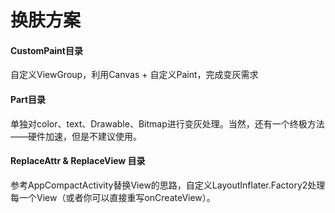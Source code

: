 # 换肤方案
#### CustomPaint目录
自定义ViewGroup，利用Canvas + 自定义Paint，完成变灰需求

#### Part目录
单独对color、text、Drawable、Bitmap进行变灰处理。当然，还有一个终极方法——硬件加速，但是不建议使用。

#### ReplaceAttr & ReplaceView 目录
参考AppCompactActivity替换View的思路，自定义LayoutInflater.Factory2处理每一个View（或者你可以直接重写onCreateView）。
